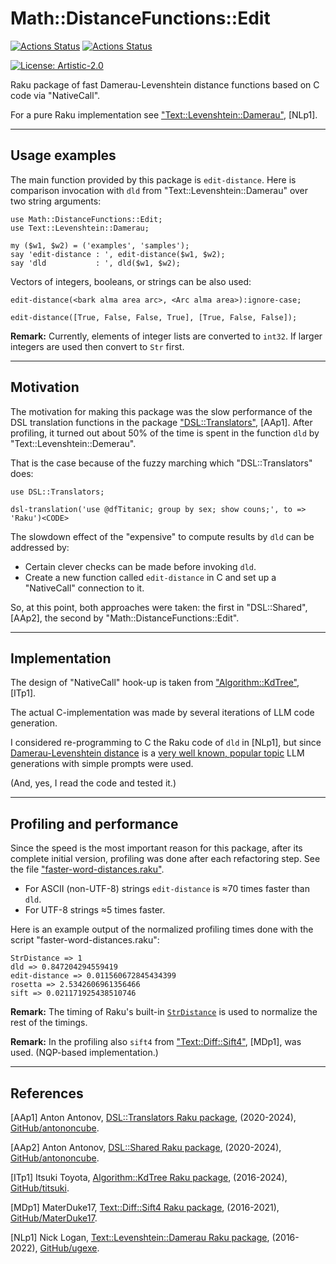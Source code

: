 # Math::DistanceFunctions::Edit

[![Actions Status](https://github.com/antononcube/Raku-Math-DistanceFunctions-Edit/actions/workflows/linux.yml/badge.svg)](https://github.com/antononcube/Raku-Math-DistanceFunctions-Edit/actions)
[![Actions Status](https://github.com/antononcube/Raku-Math-DistanceFunctions-Edit/actions/workflows/macos.yml/badge.svg)](https://github.com/antononcube/Raku-Math-DistanceFunctions-Edit/actions)
<!--- [![Actions Status](https://github.com/antononcube/Raku-Math-DistanceFunctions-Edit/actions/workflows/windows.yml/badge.svg)](https://github.com/antononcube/Raku-Math-DistanceFunctions-Edit/actions) -->

<!--- [![](https://raku.land/zef:antononcube/Math::DistanceFunctions::Edit/badges/version)](https://raku.land/zef:antononcube/Math::DistanceFunctions::Edit) -->
[![License: Artistic-2.0](https://img.shields.io/badge/License-Artistic%202.0-0298c3.svg)](https://opensource.org/licenses/Artistic-2.0)

Raku package of fast Damerau-Levenshtein distance functions based on C code via "NativeCall".

For a pure Raku implementation see ["Text::Levenshtein::Damerau"](https://raku.land/github:ugexe/Text::Levenshtein::Damerau), [NLp1].

-----

## Usage examples

The main function provided by this package is `edit-distance`. 
Here is comparison invocation with `dld` from "Text::Levenshtein::Damerau" 
over two string arguments:

```perl6
use Math::DistanceFunctions::Edit;
use Text::Levenshtein::Damerau;

my ($w1, $w2) = ('examples', 'samples');
say 'edit-distance : ', edit-distance($w1, $w2);
say 'dld           : ', dld($w1, $w2);
```

Vectors of integers, booleans, or strings can be also used:

```perl6
edit-distance(<bark alma area arc>, <Arc alma area>):ignore-case;
```

```perl6
edit-distance([True, False, False, True], [True, False, False]);
```

**Remark:** Currently, elements of integer lists are converted to `int32`. 
If larger integers are used then convert to `Str` first.

-----

## Motivation

The motivation for making this package was the slow performance of the DSL translation functions in the package
["DSL::Translators"](https://github.com/antononcube/Raku-DSL-Translators), [AAp1].
After profiling, it turned out about 50% of the time is spent in the function `dld` by "Text::Levenshtein::Demerau". 

That is the case because of the fuzzy marching which "DSL::Translators" does:

```perl6
use DSL::Translators;

dsl-translation('use @dfTitanic; group by sex; show couns;', to => 'Raku')<CODE>
```

The slowdown effect of the "expensive" to compute results by `dld` can be addressed by:

- Certain clever checks can be made before invoking `dld`.
- Create a new function called `edit-distance` in C and set up a "NativeCall" connection to it.

So, at this point, both approaches were taken: the first in "DSL::Shared", [AAp2], the second by "Math::DistanceFunctions::Edit".

-----

## Implementation

The design of "NativeCall" hook-up is taken from ["Algorithm::KdTree"](https://raku.land/github:titsuki/Algorithm::KdTree), [ITp1].

The actual C-implementation was made by several iterations of LLM code generation.

I considered re-programming to C the Raku code of `dld` in [NLp1], but since
[Damerau-Levenshtein distance](https://en.wikipedia.org/wiki/Damerau–Levenshtein_distance) is a 
[very well known, popular topic](https://rosettacode.org/wiki/Levenshtein_distance) 
LLM generations with simple prompts were used.

(And, yes, I read the code and tested it.)

-----

## Profiling and performance

Since the speed is the most important reason for this package, after its complete initial version,
profiling was done after each refactoring step. See the file ["faster-word-distances.raku"](./examples/faster-word-distances.raku).

- For ASCII (non-UTF-8) strings `edit-distance` is ≈70 times faster than `dld`.
- For UTF-8 strings ≈5 times faster.

Here is an example output of the normalized profiling times done with the script "faster-word-distances.raku":

```
StrDistance => 1
dld => 0.847204294559419
edit-distance => 0.011560672845434399
rosetta => 2.5342606961356466
sift => 0.021171925438510746
```

**Remark:** The timing of Raku's built-in [`StrDistance`](https://docs.raku.org/type/StrDistance) is used to normalize the rest of the timings.  

**Remark:** In the profiling also `sift4` from ["Text::Diff::Sift4"](https://raku.land/github:MasterDuke17/Text::Diff::Sift4), [MDp1], was used. 
(NQP-based implementation.)

-----

## References

[AAp1] Anton Antonov,
[DSL::Translators Raku package](https://github.com/antononcube/Raku-DSL-Translators),
(2020-2024),
[GitHub/antononcube](https://github.com/antononcube/).

[AAp2] Anton Antonov,
[DSL::Shared Raku package](https://github.com/antononcube/Raku-Shared),
(2020-2024),
[GitHub/antononcube](https://github.com/antononcube/).

[ITp1] Itsuki Toyota,
[Algorithm::KdTree Raku package](https://github.com/titsuki/p6-Algorithm-KdTree),
(2016-2024),
[GitHub/titsuki](https://github.com/titsuki).

[MDp1] MaterDuke17,
[Text::Diff::Sift4 Raku package](https://github.com/MasterDuke17/Text-Diff-Sift4),
(2016-2021),
[GitHub/MaterDuke17](https://github.com/MasterDuke17).

[NLp1] Nick Logan,
[Text::Levenshtein::Damerau Raku package](https://github.com/ugexe/Raku-Text--Levenshtein--Damerau),
(2016-2022),
[GitHub/ugexe](https://github.com/ugexe/).
